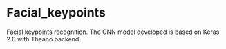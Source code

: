 # Facial_keypoints
Facial keypoints recognition.
The CNN model developed is based on Keras 2.0 with Theano backend.
